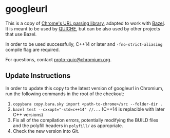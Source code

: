 # googleurl

This is a copy of [Chrome's URL parsing library](https://cs.chromium.org/chromium/src/url/), adapted
to work with [Bazel](https://bazel.build/). It is meant to be used by [QUICHE](
https://quiche.googlesource.com/quiche/+/refs/heads/master), but can be also used by other projects
that use Bazel.

In order to be used successfully, C++14 or later and `-fno-strict-aliasing` compile flag are
required.

For questions, contact <proto-quic@chromium.org>.

## Update Instructions

In order to update this copy to the latest version of googleurl in Chromium, run the following
commands in the root of the checkout:

1. `copybara copy.bara.sky import <path-to-chrome>/src --folder-dir .`
1. `bazel test --cxxopt="-std=c++14" //...`
   (C++14 is replacible with later C++ versions)
1. Fix all of the compilation errors, potentially modifying the BUILD files and the polyfill
   headers in `polyfill/` as appropriate.
1. Check the new version into Git.
